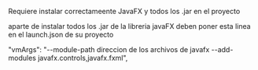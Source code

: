 Requiere instalar correctameente JavaFX y todos los .jar en el proyecto


aparte de instalar todos los .jar de la libreria javaFX deben poner esta linea en el launch.json de su proyecto

"vmArgs": "--module-path direccion de los archivos de javafx --add-modules javafx.controls,javafx.fxml",
